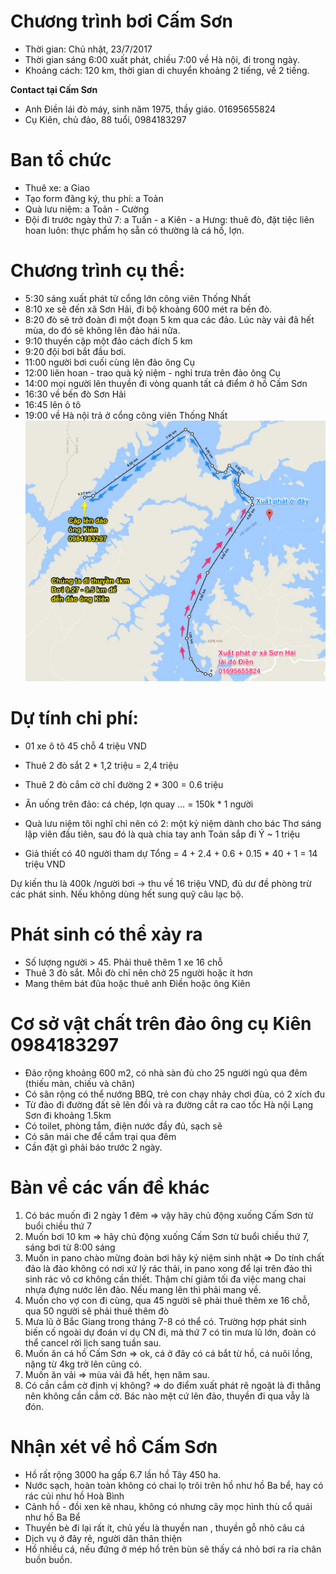 # Chương trình bơi Cấm Sơn

- Thời gian: Chủ nhật, 23/7/2017
- Thời gian sáng 6:00 xuất phát, chiều 7:00 về Hà nội, đi trong ngày.
- Khoảng cách: 120 km, thời gian di chuyển khoảng 2 tiếng, về 2 tiếng.

**Contact tại Cấm Sơn**

- Anh Điền lái đò máy, sinh năm 1975, thầy giáo. 01695655824
- Cụ Kiên, chủ đảo, 88 tuổi, 0984183297

# Ban tổ chức
- Thuê xe: a Giao
- Tạo form đăng ký, thu phí: a Toản
- Quà lưu niệm: a Toản - Cường
- Đội đi trước ngày thứ 7: a Tuấn - a Kiên - a Hưng: thuê đò, đặt tiệc liên hoan luôn: thực phẩm họ sẵn có thường là cá hồ, lợn.

# Chương trình cụ thể:
- 5:30 sáng xuất phát từ cổng lớn công viên Thống Nhất
- 8:10 xe sẽ đến xã Sơn Hải, đi bộ khoảng 600 mét ra bến đò.
- 8:20 đò sẽ trở đoàn đi một đoạn 5 km qua các đảo. Lúc này vải đã hết mùa, do đó sẽ không lên đảo hái nữa. 
- 9:10 thuyền cập một đảo cách đích 5 km
- 9:20 đội bơi bắt đầu bơi.
- 11:00 người bơi cuối cùng lên đảo ông Cụ
- 12:00 liên hoan - trao quà kỷ niệm - nghỉ trưa trên đảo ông Cụ
- 14:00 mọi người lên thuyền đi vòng quanh tất cả điểm ở hồ Cấm Sơn
- 16:30 về bến đò Sơn Hải
- 16:45 lên ô tô
- 19:00 về Hà nội trả ở cổng công viên Thống Nhất
![Bản đồ](bando.jpg)

# Dự tính chi phí:
- 01 xe ô tô 45 chỗ 4 triệu VND
- Thuê 2 đò sắt  2 * 1,2 triệu = 2,4 triệu
- Thuê 2 đò cắm cờ chỉ đường 2 * 300 = 0.6 triệu
- Ăn uống trên đảo: cá chép, lợn quay … = 150k * 1 người
- Quà lưu niệm tôi nghĩ chỉ nên có 2: một kỷ niệm dành cho bác Thơ sáng lập viên đầu tiên, sau đó là quà chia tay anh Toản sắp đi Ý ~ 1 triệu

- Giả thiết có 40 người tham dự
Tổng = 4 + 2.4 + 0.6 + 0.15 * 40  + 1 =  14 triệu VND

Dự kiến thu là 400k /người bơi -> thu về 16 triệu VND, đủ dư đề phòng trừ các phát sinh. Nếu không dùng hết sung quỹ câu lạc bộ.
# Phát sinh có thể xảy ra
- Số lượng người > 45. Phải thuê thêm 1 xe 16 chỗ
- Thuê 3 đò sắt. Mỗi đò chỉ nên chở 25 người hoặc ít hơn
- Mang thêm bát đũa hoặc thuê anh Điền hoặc ông Kiên

# Cơ sở vật chất trên đảo ông cụ Kiên 0984183297
- Đảo rộng khoảng 600 m2, có nhà sàn đủ cho 25 người ngủ qua đêm (thiếu màn, chiếu và chăn)
- Có sân rộng có thể nướng BBQ, trẻ con chạy nhảy chơi đùa, có 2 xích đu
- Từ đảo đi đường đất sẽ lên đồi và ra đường cắt ra cao tốc Hà nội Lạng Sơn đi khoảng 1.5km
- Có toilet, phòng tắm, điện nước đầy đủ, sạch sẽ
- Có sân mái che để cắm trại qua đêm
- Cần đặt gì phải báo trước 2 ngày.

# Bàn về các vấn đề khác
1. Có bác muốn đi 2 ngày 1 đêm ⇒ vậy hãy chủ động xuống Cấm Sơn từ buổi chiều thứ 7
2. Muốn bơi 10 km ⇒ hãy chủ động xuống Cấm Sơn từ buổi chiều thứ 7, sáng bơi từ 8:00 sáng
3. Muốn in pano chào mừng đoàn bơi hãy kỷ niệm sinh nhật ⇒ Do tính chất đảo là đảo không có nơi xử lý rác thải, in pano xong để lại trên đảo thì sinh rác vô cơ không cần thiết. Thậm chí giảm tối đa việc mang chai nhựa đựng nước lên đảo. Nếu mang lên thì phải mang về.
4. Muốn cho vợ con đi cùng, qua 45 người sẽ phải thuê thêm xe 16 chỗ, qua 50 người sẽ phải thuê thêm đò
5. Mưa lũ ở Bắc Giang trong tháng 7-8 có thể có. Trường hợp phát sinh biến cố ngoài dự đoán ví dụ CN đi, mà thứ 7 có tin mưa lũ lớn, đoàn có thể cancel rời lịch sang tuần sau.
6. Muốn ăn cá hồ Cấm Sơn ⇒ ok, cá ở đây có cá bắt từ hồ, cá nuôi lồng, nặng từ 4kg trở lên cũng có.
7. Muốn ăn vải ⇒ mùa vải đã hết, hẹn năm sau.
8. Có cần cắm cờ định vị không? ⇒ do điểm xuất phát rẽ ngoặt là đi thẳng nên không cần cắm cờ. Bác nào mệt cứ lên đảo, thuyền đi qua vẫy là đón.

# Nhận xét về hồ Cấm Sơn
- Hồ rất rộng 3000 ha gấp 6.7 lần hồ Tây 450 ha.
- Nước sạch, hoàn toàn không có chai lọ trôi trên hồ như hồ Ba bể, hay có rác củi như hồ Hoà Bình
- Cảnh hồ - đồi xen kẽ nhau, không có nhưng cây mọc hình thù cổ quái như hồ Ba Bể
- Thuyền bè đi lại rất ít, chủ yếu là thuyền nan , thuyền gỗ nhỏ câu cá
- Dịch vụ ở đây rẻ, người dân thân thiện
- Hồ nhiều cá, nếu đứng ở mép hồ trên bùn sẽ thấy cá nhỏ bơi ra rỉa chân buồn buồn.

